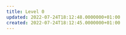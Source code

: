 ```yaml
---
title: Level 0
updated: 2022-07-24T18:12:48.0000000+01:00
created: 2022-07-24T18:12:45.0000000+01:00
---
```


